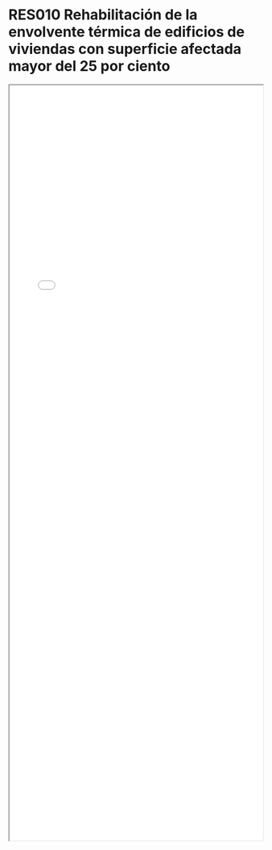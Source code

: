 
# RES010  Rehabilitación de la envolvente térmica de edificios de viviendas con superficie afectada mayor del 25  por ciento

<iframe src="../RES010  Rehabilitación de la envolvente térmica de edificios de viviendas con superficie afectada mayor del 25  por ciento.pdf" width="100%" height="1500px"></iframe>


